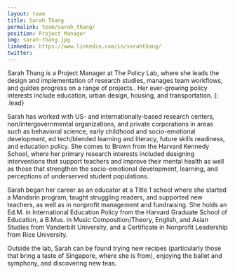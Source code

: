 ```yaml
---
layout: team
title: Sarah Thang
permalink: team/sarah_thang/
position: Project Manager
img: sarah-thang.jpg
linkedin: https://www.linkedin.com/in/sarahthang/
twitter:
---
```


Sarah Thang is a Project Manager at The Policy Lab, where she leads the design and implementation of research studies, manages team workflows, and guides progress on a range of projects.. Her ever-growing policy interests include education, urban design, housing, and transportation.
{: .lead}

Sarah has worked with US- and internationally-based research centers, non/intergovernmental organizations, and private corporations in areas such as behavioral science, early childhood and socio-emotional development, ed tech/blended learning and literacy, future skills readiness, and education policy. She comes to Brown from the Harvard Kennedy School, where her primary research interests included designing interventions that support teachers and improve their mental health as well as those that strengthen the socio-emotional development, learning, and perceptions of underserved student populations.

Sarah began her career as an educator at a Title 1 school where she started a Mandarin program, taught struggling readers, and supported new teachers, as well as in nonprofit management and fundraising. She holds an Ed.M. in International Education Policy from the Harvard Graduate School of Education, a B.Mus. in Music Composition/Theory, English, and Asian Studies from Vanderbilt University, and a Certificate in Nonprofit Leadership from Rice University.

Outside the lab, Sarah can be found trying new recipes (particularly those that bring a taste of Singapore, where she is from), enjoying the ballet and symphony, and discovering new teas.  
